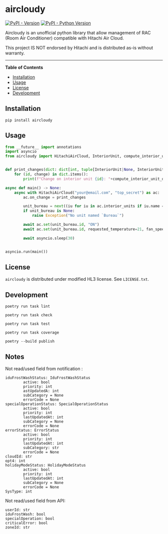 # aircloudy

[![PyPI - Version](https://img.shields.io/pypi/v/aircloudy.svg)](https://pypi.org/project/aircloudy)
[![PyPI - Python Version](https://img.shields.io/pypi/pyversions/aircloudy.svg)](https://pypi.org/project/aircloudy)

Aircloudy is an unofficial python library that allow management of RAC (Room Air Conditioner) compatible with Hitachi Air Cloud.

This project IS NOT endorsed by Hitachi and is distributed as-is without warranty.

-----

**Table of Contents**

- [Installation](#installation)
- [Usage](#usage)
- [License](#license)
- [Development](#development)

## Installation

```console
pip install aircloudy
```

## Usage

```python
from __future__ import annotations
import asyncio
from aircloudy import HitachiAirCloud, InteriorUnit, compute_interior_unit_diff_description


def print_changes(dict: dict[int, tuple[InteriorUnit|None, InteriorUnit|None]]) -> None:
    for (id, change) in dict.items():
        print(f"Change on interior unit {id}: "+compute_interior_unit_diff_description(change[0], change[1]))

async def main() -> None:
    async with HitachiAirCloud("your@email.com", "top_secret") as ac:
        ac.on_change = print_changes

        unit_bureau = next((iu for iu in ac.interior_units if iu.name == "Bureau"), None)
        if unit_bureau is None:
            raise Exception("No unit named `Bureau`")

        await ac.set(unit_bureau.id, "ON")
        await ac.set(unit_bureau.id, requested_temperature=21, fan_speed="LV3")

        await asyncio.sleep(30)


asyncio.run(main())
```

## License

`aircloudy` is distributed under modified HL3 license. See `LICENSE.txt`.

## Development

```shell
poetry run task lint
```

```shell
poetry run task check
```

```shell
poetry run task test
```

```shell
poetry run task coverage
```

```shell
poetry --build publish
```

## Notes

Not read/used field from notification :
```
iduFrostWashStatus: IduFrostWashStatus
        active: bool
        priority: int
        astUpdatedA: int
        subCategory = None
        errorCode = None
specialOperationStatus: SpecialOperationStatus
        active: bool
        priority: int
        lastUpdatedAt: int
        subCategory = None
        errorCode = None
errorStatus: ErrorStatus
        active: bool
        priority: int
        lastUpdatedAt: int
        subCategory: str
        errorCode = None
cloudId: str
opt4: int
holidayModeStatus: HolidayModeStatus
        active: bool
        priority: int
        lastUpdatedAt: int
        subCategory = None
        errorCode = None
SysType: int
```

Not read/used field from API:
```
userId: str
iduFrostWash: bool
specialOperation: bool
criticalError: bool
zoneId: str
```